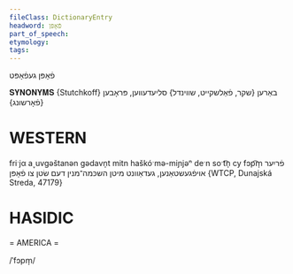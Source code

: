 ```yaml
---
fileClass: DictionaryEntry
headword: פֿאָפּן
part_of_speech: 
etymology: 
tags: 
---
```

פֿאָפּן
געפֿאָפּט

𝐒𝐘𝐍𝐎𝐍𝐘𝐌𝐒 {Stutchkoff}
באַרען {שקר, פֿאַלשקייט, שווינדל}
סליעדעווען, פּראָבען {פֿאָרשונג}

WESTERN
========

friˑjα a˯uvgəštanən gədavn̩t mitn haškóˑmə-miɲjəⁿ deˑn soˑt͡n̩ cy fɔp͡m̩ פֿריִער אויפֿגעשטאַנען, געדאַוונט מיטן השכּמה־מנין דעם שׂטן צו פֿאָפּן {WTCP, Dunajská Streda, 47179}

HASIDIC
=======
= AMERICA = 

/ˈfɔpm̩/